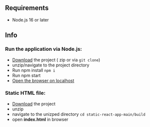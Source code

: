 ## Requirements
  - Node.js 16 or later
## Info

### Run the application via Node.js:
- [Download](https://github.com/RadoslavMarinov/static-react-app/archive/refs/heads/main.zip) the project ( zip or via `git clone`)
- unzip/navigate to the project directory
- Run npm install `npm i`
- Run npm start
- [Open the browser on localhost](http://localhost:3000/)


### Static HTML file:
- [Download](https://github.com/RadoslavMarinov/static-react-app/archive/refs/heads/main.zip) the project
- unzip
- navigate to the unizped directory `cd static-react-app-main/build`
- open **index.html** in browser